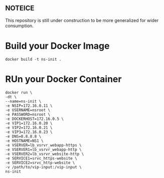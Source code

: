 ## NOTEICE

This repository is still under construction to be more generalized for wider consumption. 

# Build your Docker Image

`docker build -t ns-init .`

# RUn your Docker Container

```
docker run \
-dt \
--name=ns-init \
-e NSIP=172.16.0.11 \
-e USERNAME=nsroot \
-e PASSWORD=nsroot \
-e DOCKERHOST=172.16.0.5 \
-e VIP1=172.16.0.20 \
-e VIP2=172.16.0.21 \
-e VIP3=172.16.0.23 \
-e DNS=8.8.8.8 \
-e HOSTNAME=NS1 \
-e VSERVER=lb_vsrvr_webapp-https \
-e VSERVER1=lb_vsrvr_webapp-http \
-e VSERVER2=lb_vsrvr_website-http \
-e SERVICE1=srvc_https-website \
-e SERVICE2=srvc_http-website \
-v /path/to/vip-input:/vip-input \
ns-init
```